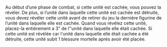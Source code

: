 Au début d’une phase de combat, si
cette unité est cachée, vous pouvez la
révéler. De plus, si l’unité dans laquelle
cette unité est cachée est détruite, vous
devez révéler cette unité avant de retirer
du jeu la derniére figurine de l’unité
dans laquelle elle est cachée. Quand
vous révélez cette unité, placez-la
entiérement a 3” de l’'unité dans laquelle
elle était cachée. Si cette unité est
révélée car l'unité dans laquelle elle était
cachée a été détruite, cette unité subit 1
blessure mortelle aprés avoir été placée.
